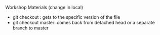Workshop Materials (change in local)
- git checkout <hash> <filename>: gets to the specific version of the file
- git checkout master: comes back from detached head or a separate branch to master 
